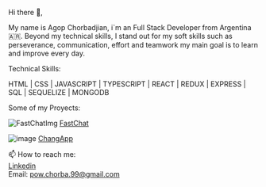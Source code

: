 

<!--
**PowChorba/PowChorba** is a ✨ _special_ ✨ repository because its `README.md` (this file) appears on your GitHub profile.

Here are some ideas to get you started:

- 🔭 I’m currently working on ...
- 🌱 I’m currently learning ...
- 👯 I’m looking to collaborate on ...
- 🤔 I’m looking for help with ...
- 💬 Ask me about ...
- 📫 How to reach me: ...
- 😄 Pronouns: ...
- ⚡ Fun fact: ...
-->
Hi there 👋,

My name is Agop Chorbadjian, i`m an Full Stack Developer from Argentina 🇦🇷.
Beyond my technical skills, I stand out for my soft skills such as perseverance, communication, effort and teamwork my main goal is to learn and improve every day.

Technical Skills:

HTML | CSS | JAVASCRIPT | TYPESCRIPT | REACT | REDUX | EXPRESS | SQL | SEQUELIZE | MONGODB

Some of my Proyects:

![FastChatImg](https://user-images.githubusercontent.com/101152834/215238520-d0f6a502-ef9f-49ad-8ad8-18923c164a2b.PNG)
<a href='https://fast-chat-chi.vercel.app/' target='onblanc_'>FastChat</a>

![image](https://user-images.githubusercontent.com/101152834/189527907-9d1dc9c4-b08b-49e1-9927-5c25dfe242eb.png)
<a href='https://changappv2.vercel.app/' target='onblanc_'>ChangApp</a>

📫 How to reach me:<br/>
<a href='https://www.linkedin.com/in/agopchorbadjian/' target='onblanc_'>Linkedin</a><br/>
Email: pow.chorba.99@gmail.com
